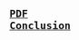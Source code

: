  ## <code><a href="https://github.com/AlexShopiak/method-lab3/blob/main/Report_lab_3.pdf">PDF Conclusion</a></code>
